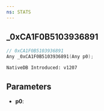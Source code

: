 ```yaml
---
ns: STATS
---
```

## _0xCA1F0B5103936891

```c
// 0xCA1F0B5103936891
Any _0xCA1F0B5103936891(Any p0);
```

```
NativeDB Introduced: v1207
```

## Parameters
* **p0**:
